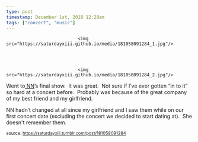 ```yaml
---
type: post
timestamp: December 1st, 2018 12:28am
tags: ["concert", "music"]
---
```



                               <img src="https://saturdayxiii.github.io/media/181058091284_1.jpg"/>
                           

                                                                                                                           

                               <img src="https://saturdayxiii.github.io/media/181058091284_2.jpg"/>
                           

                                                                                                                      
Went to<a href="https://nnedmonton.bandcamp.com" target="_blank"> NN</a>’s final show.  It was great.  Not sure if I’ve ever gotten “in to it” so hard at a concert before.  Probably was because of the great company of my best friend and my girlfriend.  

NN hadn’t changed at all since my girlfriend and I saw them while on our first concert date (excluding the concert we decided to start dating at).  She doesn't remember them.
 
                                    
                
                
                
                
                                
<small>source: https://saturdayxiii.tumblr.com/post/181058091284</small>